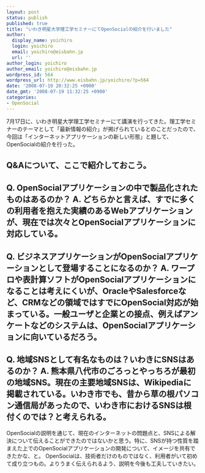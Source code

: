 ```yaml
---
layout: post
status: publish
published: true
title: "いわき明星大学理工学セミナーにてOpenSocialの紹介を行いました"
author:
  display_name: yoichiro
  login: yoichiro
  email: yoichiro@eisbahn.jp
  url: ''
author_login: yoichiro
author_email: yoichiro@eisbahn.jp
wordpress_id: 564
wordpress_url: http://www.eisbahn.jp/yoichiro/?p=564
date: '2008-07-19 20:32:25 +0900'
date_gmt: '2008-07-19 11:32:25 +0900'
categories:
- OpenSocial
---
```


7月17日に、いわき明星大学理工学セミナーにて講演を行ってきた。理工学セミナーのテーマとして「最新情報の紹介」が掲げられているとのことだったので、今回は「インターネットアプリケーションの新しい形態」と題して、OpenSocialの紹介を行った。


Q&Aについて、ここで紹介しておこう。
---
Q. OpenSocialアプリケーションの中で製品化されたものはあるのか？
A. どちらかと言えば、すでに多くの利用者を抱えた実績のあるWebアプリケーションが、現在では次々とOpenSocialアプリケーションに対応している。
---
Q. ビジネスアプリケーションがOpenSocialアプリケーションとして登場することになるのか？
A. ワープロや表計算ソフトがOpenSocialアプリケーションになることは考えにくいが、OracleやSalesforceなど、CRMなどの領域ではすでにOpenSocial対応が始まっている。一般ユーザと企業との接点、例えばアンケートなどのシステムは、OpenSocialアプリケーションに向いているだろう。
---
Q. 地域SNSとして有名なものは？いわきにSNSはあるのか？
A. 熊本県八代市のごろっとやっちろが最初の地域SNS。現在の主要地域SNSは、Wikipediaに掲載されている。いわき市でも、昔から草の根パソコン通信局があったので、いわき市におけるSNSは根付くのでは？と考えられる。
---
OpenSocialの説明を通じて、現在のインターネットの問題点と、SNSによる解決について伝えることができたのではないかと思う。特に、SNSが持つ性質を踏まえた上でのOpenSocialアプリケーションの開発について、イメージを共有できたかな、と。
OpenSocialは、技術者だけのものではなく、利用者がいて初めて成り立つもの。よりうまく伝えられるよう、説明を今後も工夫していきたい。
